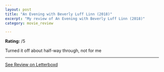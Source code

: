 ```yaml
---
layout: post
title: "An Evening with Beverly Luff Linn (2018)"
excerpt: "My review of An Evening with Beverly Luff Linn (2018)"
category: movie_review

---
```


**Rating:** /5

Turned it off about half-way through, not for me

<hr>

[See Review on Letterboxd](https://boxd.it/3ADfV3)
